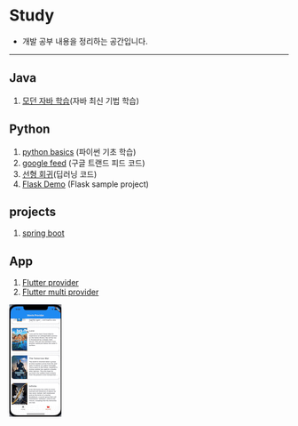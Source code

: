 # Study
* 개발 공부 내용을 정리하는 공간입니다.

* * *
## Java
1. [모던 자바 학습](https://github.com/jyshine/study/tree/main/modern_java/src)(자바 최신 기법 학습)
 
## Python
1. [python basics](https://github.com/jyshine/study/blob/main/python/Python_Basic.ipynb) (파이썬 기초 학습)
2. [google feed](https://github.com/jyshine/study/blob/main/python/google_feed.ipynb) (구글 트랜드 피드 코드)  
3. [선형 회귀](https://github.com/jyshine/study/blob/main/python/linear_regression.ipynb)(딥러닝 코드)
4. [Flask Demo](https://github.com/jyshine/study/tree/main/python/flask_demo) (Flask sample project)

## projects
1. [spring boot](https://github.com/jyshine/study/tree/main/projects)


## App 
1. [Flutter provider](https://github.com/jyshine/study/tree/main/flutter/flutter_study/flutter_provider)
2. [Flutter multi provider](https://github.com/jyshine/study/tree/main/flutter/flutter_study/flutter_provider_multi)

![Flutter multi provider](https://github.com/jyshine/study/blob/main/flutter/flutter_study/flutter_provider_multi/test/movie_provider.gif)
